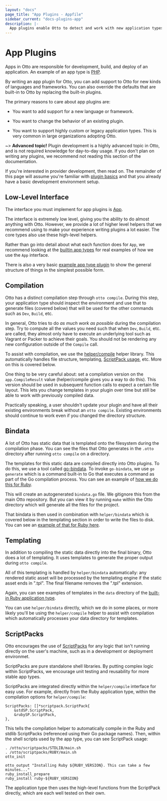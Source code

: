 ```yaml
---
layout: "docs"
page_title: "App Plugins - Appfile"
sidebar_current: "docs-plugins-app"
description: |-
  App plugins enable Otto to detect and work with new application types.
---
```


# App Plugins

Apps in Otto are responsible for development, build, and deploy of
an application. An example of an app type is [PHP](/docs/apps/php).

By writing an app plugin for Otto, you can add support to Otto for new
kinds of languages and frameworks. You can also override the defaults that
are built-in to Otto by replacing the built-in plugins.

The primary reasons to care about app plugins are:

  * You want to add support for a new language or framework.

  * You want to change the behavior of an existing plugin.

  * You want to support highly custom or legacy application types. This is
    very common in large organizations adopting Otto.

~> **Advanced topic!** Plugin development is a highly advanced topic in
   Otto, and is not required knowledge for day-to-day usage. If you don't plan
   on writing any plugins, we recommend not reading this section of the
   documentation.

If you're interested in provider development, then read on. The remainder of
this page will assume you're familiar with
[plugin basics](/docs/plugins/basics.html)
and that you already have a basic development environment setup.

## Low-Level Interface

The interface you must implement for app plugins is
[App](https://github.com/hashicorp/otto/blob/master/app/app.go).

The interface is extremely low level, giving you the ability to do almost
anything with Otto. However, we provide a lot of higher level helpers
that we recommend using to make your experience writing plugins a lot easier.
The core types also use these high-level helpers.

Rather than go into detail about what each function does for `App`,
we recommend looking at the
[builtin app types](https://github.com/hashicorp/otto/tree/master/builtin/app)
for real examples of how we use the `App` interface.

There is also a very basic
[example app type plugin](https://github.com/hashicorp/otto-example-app-plugin)
to show the general structure of things in the simplest possible form.

## Compilation

Otto has a distinct compilation step through `otto compile`. During this
step, your application type should inspect the environment and use that
to generate files (covered below) that will be used for the other commands
such as `Dev`, `Build`, etc.

In general, Otto tries to do _as much work as possible_ during the
compilation step. Try to compute all the values you need such that when
`Dev`, `Build`, etc. are called, they almost only have to execute an
underlying tool such as Vagrant or Packer to achieve their goals. You
should not be rendering any new configuration outside of the `Compile`
call.

To assist with compilation, we use the
[helper/compile](https://github.com/hashicorp/otto/tree/master/helper/compile)
helper library. This automatically handles file structure, templating,
[ScriptPack usage](/docs/plugins/scriptpack.html),
etc. More on this is covered below.

One thing to be very careful about: set a compilation version on the
`app.CompileResult` value (helper/compile gives you a way to do this). This
version should be used in subsequent function calls to expect a certain file
layout. This lets you change templates in your plugin over time but still
be able to work with previously compiled data.

Practically speaking, a user shouldn't update your plugin and have all
their existing environments break without an `otto compile`. Existing
environments should continue to work even if you changed the directory
structure.

## Bindata

A lot of Otto has static data that is templated onto the filesystem during
the compilation phase. You can see the files that Otto generates in the
`.otto` directory after running `otto compile` on a directory.

The templates for this static data are compiled directly into Otto plugins.
To do this, we use a tool called [go-bindata](https://github.com/jteeuwen/go-bindata).
To invoke `go-bindata`, we use `go generate` which is a command built-in
to Go that executes a command as part of the Go compilation process.
You can see an example of
[how we do this for Ruby](https://github.com/hashicorp/otto/blob/c70a67f85beaa3db353052ee82b8dfc149ff2753/builtin/app/ruby/app.go#L18).

This will create an autogenerated `bindata.go` file. We gitignore this
from the main Otto repository. But you can view it by running `make` within
the Otto directory which will generate all the files for the project.

That bindata is then used in combination with `helper/bindata` which
is covered below in the templating section in order to write the files to
disk. You can see an
[example of that for Ruby here](https://github.com/hashicorp/otto/blob/c70a67f85beaa3db353052ee82b8dfc149ff2753/builtin/app/ruby/app.go#L35).

## Templating

In addition to compiling the static data directly into the final binary,
Otto does a lot of templating. It uses templates to generate the proper output
during `otto compile`.

All of this templating is handled by `helper/bindata` automatically: any
rendered static asset will be processed by the templating engine if the
static asset ends in ".tpl". The final filename removes the ".tpl" extension.

Again, you can see examples of templates in the `data` directory of
the [built-in Ruby application type](https://github.com/hashicorp/otto/tree/master/builtin/app/ruby).

You can use `helper/bindata` directly, which we do in some places, or more
likely you'll be using the `helper/compile` helper to assist with compilation
which automatically processes your data directory for templates.

## ScriptPacks

Otto encourages the use of [ScriptPacks](/docs/plugins/scriptpack.html) for
any logic that isn't running directly on the user's machine, such as in
a development or deployment environmet.

ScriptPacks are pure standalone shell libraries. By putting complex logic
within ScriptPacks, we encourage unit testing and reusability for more stable
app types.

ScriptPacks are integrated directly within the `helper/compile` interface
for easy use. For example, directly from the Ruby application type, within
the compilation options for `helper/compile`:

    ScriptPacks: []*scriptpack.ScriptPack{
        &stdSP.ScriptPack,
        &rubySP.ScriptPack,
    },

This tells the compilation helper to automatically compile in the Ruby
and stdlib ScriptPacks (referenced using their Go package names). Then,
within the shell scripts used by the app type, you can see ScriptPack usage:

    . /otto/scriptpacks/STDLIB/main.sh
    . /otto/scriptpacks/RUBY/main.sh
    otto_init

    otto_output "Installing Ruby ${RUBY_VERSION}. This can take a few minutes..."
    ruby_install_prepare
    ruby_install ruby-${RUBY_VERSION}

The application type then uses the high-level functions from the ScriptPack
directly, which are each well tested on their own.
